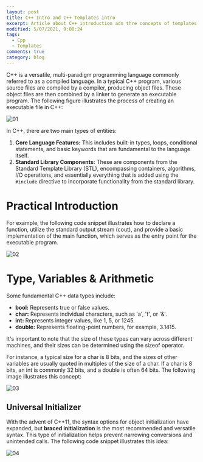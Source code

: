 ```yaml
---
layout: post
title: C++ Intro and C++ Templates intro
excerpt: Article about C++ introduction adn thre concepts of templates on C++
modified: 5/07/2021, 9:00:24
tags:
  - Cpp
  - Templates
comments: true
category: blog
---
```

C++ is a versatile, multi-paradigm programming language commonly referred to as a compiled language. In a typical C++ program, various source files are compiled by a compiler, producing object files. These object files are then combined by a linker to generate an executable program. The following figure illustrates the process of creating an executable file in C++:

![01](https://github.com/CharlieHdzMx/CharlieHdzMx.github.io/assets/6202653/964ddcd8-08f2-42b9-b803-42463cc75385)

In C++, there are two main types of entities:

1. **Core Language Features:** This includes built-in types, loops, conditional statements, and basic keywords that are fundamental to the language itself.
2. **Standard Library Components:** These are components from the Standard Template Library (STL), encompassing containers, algorithms, I/O operations, and essentially everything that is added using the `#include` directive to incorporate functionality from the standard library.

# Practical Introduction
For example, the following code snippet illustrates how to declare a function, utilize the standard output stream (cout), and provide a basic implementation of the main function, which serves as the entry point for the executable program.

![02](https://github.com/CharlieHdzMx/CharlieHdzMx.github.io/assets/6202653/d0b122f4-9274-40ea-a35c-c49a99d926a2)

# Type, Variables & Arithmetic
Some fundamental C++ data types include:

- **bool:** Represents true or false values.
- **char:** Represents individual characters, such as 'a', 'f', or '&'.
- **int:** Represents integer values, like 1, 5, or 1245.
- **double:** Represents floating-point numbers, for example, 3.1415.

It's important to note that the size of these types can vary across different machines, and their sizes can be determined using the sizeof operator.

For instance, a typical size for a char is 8 bits, and the sizes of other variables are usually quoted in multiples of the size of a char. If a char is 8 bits, an int is commonly 32 bits, and a double is often 64 bits. The following image illustrates this concept:

![03](https://github.com/CharlieHdzMx/CharlieHdzMx.github.io/assets/6202653/d01644af-754f-4791-a612-c64a65c4e20d)

## Universal Initializer
With the advent of C++11, the syntax options for object initialization have expanded, but **braced initialization** is the most recommended and versatile syntax. This type of initialization helps prevent narrowing conversions and unintended calls. The following code snippet illustrates this idea:

![04](https://github.com/CharlieHdzMx/CharlieHdzMx.github.io/assets/6202653/ee683205-c9aa-4caa-ae9a-f4c10b987e70)




